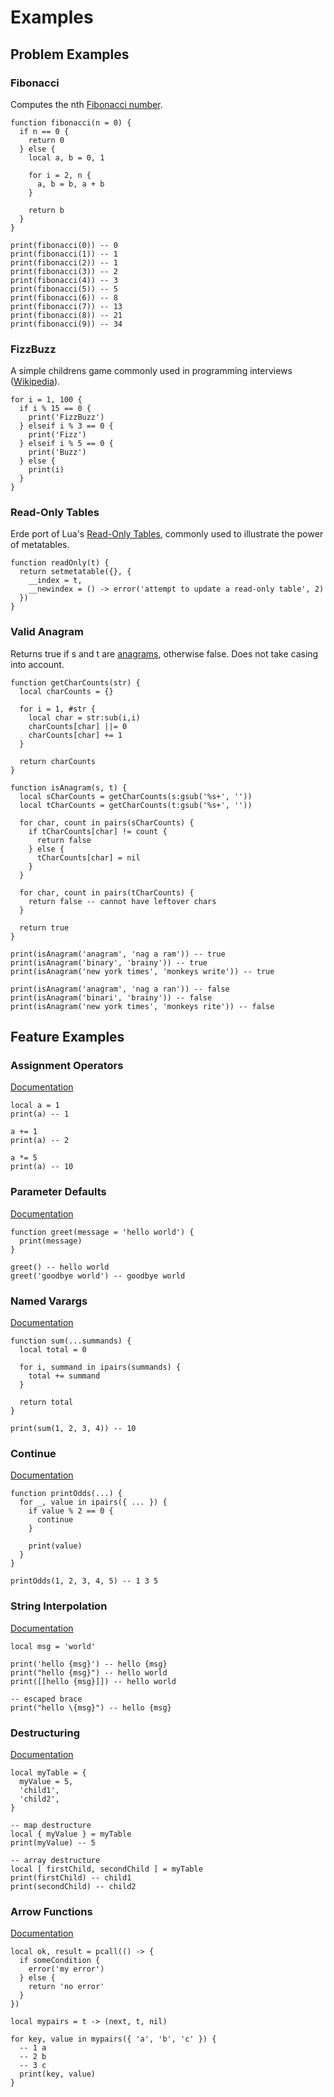 # Examples

## Problem Examples

### Fibonacci

Computes the nth [Fibonacci number](https://en.wikipedia.org/wiki/Fibonacci_number).

```erde
function fibonacci(n = 0) {
  if n == 0 {
    return 0
  } else {
    local a, b = 0, 1

    for i = 2, n {
      a, b = b, a + b
    }

    return b
  }
}

print(fibonacci(0)) -- 0
print(fibonacci(1)) -- 1
print(fibonacci(2)) -- 1
print(fibonacci(3)) -- 2
print(fibonacci(4)) -- 3
print(fibonacci(5)) -- 5
print(fibonacci(6)) -- 8
print(fibonacci(7)) -- 13
print(fibonacci(8)) -- 21
print(fibonacci(9)) -- 34
```

### FizzBuzz

A simple childrens game commonly used in programming interviews
([Wikipedia](https://en.wikipedia.org/wiki/Fizz_buzz)).

```erde
for i = 1, 100 {
  if i % 15 == 0 {
    print('FizzBuzz')
  } elseif i % 3 == 0 {
    print('Fizz')
  } elseif i % 5 == 0 {
    print('Buzz')
  } else {
    print(i)
  }
}
```

### Read-Only Tables

Erde port of Lua's [Read-Only Tables](https://www.lua.org/pil/13.4.5.html),
commonly used to illustrate the power of metatables.

```erde
function readOnly(t) {
  return setmetatable({}, {
    __index = t,
    __newindex = () -> error('attempt to update a read-only table', 2)
  })
}
```

### Valid Anagram

Returns true if s and t are [anagrams](https://en.wikipedia.org/wiki/Anagram),
otherwise false. Does not take casing into account.

```erde
function getCharCounts(str) {
  local charCounts = {}

  for i = 1, #str {
    local char = str:sub(i,i)
    charCounts[char] ||= 0
    charCounts[char] += 1
  }

  return charCounts
}

function isAnagram(s, t) {
  local sCharCounts = getCharCounts(s:gsub('%s+', ''))
  local tCharCounts = getCharCounts(t:gsub('%s+', ''))

  for char, count in pairs(sCharCounts) {
    if tCharCounts[char] != count {
      return false
    } else {
      tCharCounts[char] = nil
    }
  }

  for char, count in pairs(tCharCounts) {
    return false -- cannot have leftover chars
  }

  return true
}

print(isAnagram('anagram', 'nag a ram')) -- true
print(isAnagram('binary', 'brainy')) -- true
print(isAnagram('new york times', 'monkeys write')) -- true

print(isAnagram('anagram', 'nag a ran')) -- false
print(isAnagram('binari', 'brainy')) -- false
print(isAnagram('new york times', 'monkeys rite')) -- false
```

## Feature Examples

### Assignment Operators

[Documentation](/reference#assignment-operators)

```erde
local a = 1
print(a) -- 1

a += 1
print(a) -- 2

a *= 5
print(a) -- 10
```

### Parameter Defaults

[Documentation](/reference#parameters-defaults)

```erde
function greet(message = 'hello world') {
  print(message)
}

greet() -- hello world
greet('goodbye world') -- goodbye world
```

### Named Varargs

[Documentation](/reference#varargs)

```erde
function sum(...summands) {
  local total = 0

  for i, summand in ipairs(summands) {
    total += summand
  }

  return total
}

print(sum(1, 2, 3, 4)) -- 10
```

### Continue

[Documentation](/reference#continue-statements)

```erde
function printOdds(...) {
  for _, value in ipairs({ ... }) {
    if value % 2 == 0 {
      continue
    }

    print(value)
  }
}

printOdds(1, 2, 3, 4, 5) -- 1 3 5
```

### String Interpolation

[Documentation](/reference#strings)

```erde
local msg = 'world'

print('hello {msg}') -- hello {msg}
print("hello {msg}") -- hello world
print([[hello {msg}]]) -- hello world

-- escaped brace
print("hello \{msg}") -- hello {msg}
```

### Destructuring

[Documentation](/reference#destructuring)

```erde
local myTable = {
  myValue = 5,
  'child1',
  'child2',
}

-- map destructure
local { myValue } = myTable
print(myValue) -- 5

-- array destructure
local [ firstChild, secondChild ] = myTable
print(firstChild) -- child1
print(secondChild) -- child2
```

### Arrow Functions

[Documentation](/reference#arrow-functions)

```erde
local ok, result = pcall(() -> {
  if someCondition {
    error('my error')
  } else {
    return 'no error'
  }
})
```

```erde
local mypairs = t -> (next, t, nil)

for key, value in mypairs({ 'a', 'b', 'c' }) {
  -- 1 a
  -- 2 b
  -- 3 c
  print(key, value)
}
```
